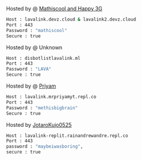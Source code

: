 
Hosted by @ [Mathiscool and Happy 3G](https://discord.io/botsuniversity)
```bash
Host : lavalink.devz.cloud & lavalink2.devz.cloud
Port : 443
Password : "mathiscool"
Secure : true
```
Hosted by @ Unknown
```bash
Host : disbotlistlavalink.ml
Port : 443
Password : "LAVA"
Secure : true
```
Hosted by @ [Priyam](https://expy.bio/mrpriyamyt)
```bash
Host : lavalink.mrpriyamyt.repl.co
Port : 443
Password : "methisbigbrain"
Secure : true
```

Hosted by [JotaroKujo0525](https://github.com/JotaroKujo0525)
```bash
Host : lavalink-replit.rainandrewandre.repl.co
Port : 443
password : "maybeiwasboring",
secure : true
```
